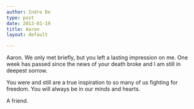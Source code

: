 ```yaml
---
author: Indro De
type: post
date: 2013-01-19
title: Aaron
layout: default

---
```


Aaron. We only met briefly, but you left a lasting impression on me. One week has passed since the news of your death broke and I am still in deepest sorrow. 

You were and still are a true inspiration to so many of us fighting for freedom. You will always be in our minds and hearts.

A friend.